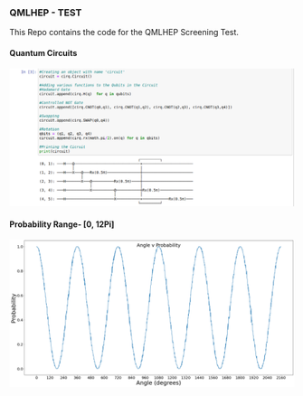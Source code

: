 ### QMLHEP - TEST

This Repo contains the code for the QMLHEP Screening Test.

#### Quantum Circuits

![](https://github.com/Ojaswy/QMLHEP/blob/master/QMLHEP_test/images/circuit.png)


#### Probability Range- [0, 12Pi]

![](https://github.com/Ojaswy/QMLHEP/blob/master/QMLHEP_test/images/cos_wave.png)

